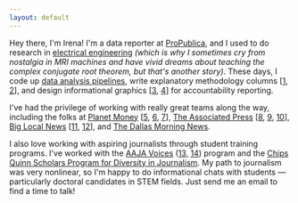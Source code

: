 ```yaml
---
layout: default
---
```

Hey there, I'm Irena! I'm a data reporter at [ProPublica](https://www.propublica.org/people/irena-hwang), and I used to do research in [electrical engineering](https://scholar.google.com/citations?user=FXiSi-4AAAAJ&hl=en) _(which is why I sometimes cry from nostalgia in MRI machines and have vivid dreams about teaching the complex conjugate root theorem, but that's another story)_. These days, I code up [data analysis pipelines](https://www.propublica.org/article/pandemic-outbreak-guinea-forest-propublica-analysis), write explanatory methodology columns [[1](https://www.propublica.org/article/salmon-hatcheries-pnw-fish-data), [2](https://www.propublica.org/article/how-propublica-used-genomic-sequencing-data-to-track-an-ongoing-salmonella-outbreak)], and design informational graphics [[3](https://www.propublica.org/article/ebola-spillover-machine-learning-methodology-nigeria), [4](https://www.propublica.org/article/salmon-hatcheries-government-climate-change)] for accountability reporting.

I've had the privilege of working with really great teams along the way, including the folks at [Planet Money](https://www.npr.org/sections/money/) [[5](https://www.npr.org/2020/10/09/922424987/political-ad-nausea), [6](https://www.tiktok.com/@planetmoney/video/6917675625725644038), [7](https://twitter.com/planetmoney/status/1337423710592978944?s=20)], [The Associated Press](https://apnews.com) [[8](https://apnews.com/b62eacec9bd3fff89eeab1a8de72f819), [9](https://apnews.com/02a0542e8a05176bd5d79757134bc277), [10](https://apnews.com/1583bc741a22867b85807cc8f18552e9)], [Big Local News](https://biglocalnews.org/#/about) [[11](https://source.opennews.org/articles/comparison-four-major-covid-19-data-sources/), [12](https://www.kqed.org/news/11713393/wildland-development-escalates-california-fire-costs)], and [The Dallas Morning News](https://www.dallasnews.com/author/irena-fischer-hwang/).

I also love working with aspiring journalists through student training programs. I've worked with the [AAJA Voices](https://voices.aaja.org/) ([13](https://aajavoices.org/losangeles2022/voices-investigation-journalisms-top-awards-lack-diverse-judges/), [14](https://voices.aaja.org/index/2021/8/26/few-black-and-hispanic-students-are-editors-of-top-college-newspapers-survey-finds)) program and the [Chips Quinn Scholars Program for Diversity in Journalism](https://www.freedomforuminstitute.org/initiatives/chips-quinn-scholars-program-for-diversity-in-journalism/). My path to journalism was very nonlinear, so I'm happy to do informational chats with students — particularly doctoral candidates in STEM fields. Just send me an email to find a time to talk!

